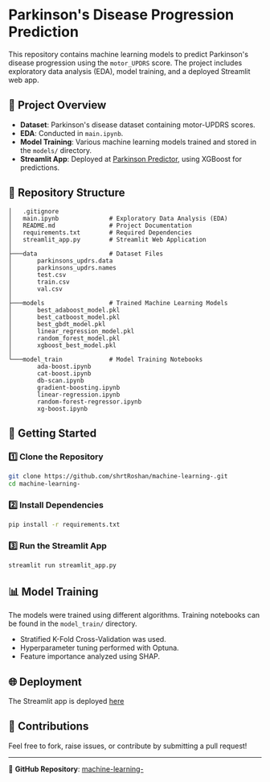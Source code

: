 # Parkinson's Disease Progression Prediction

This repository contains machine learning models to predict Parkinson's disease progression using the `motor_UPDRS` score. The project includes exploratory data analysis (EDA), model training, and a deployed Streamlit web app.

## 📌 Project Overview

- **Dataset**: Parkinson's disease dataset containing motor-UPDRS scores.
- **EDA**: Conducted in `main.ipynb`.
- **Model Training**: Various machine learning models trained and stored in the `models/` directory.
- **Streamlit App**: Deployed at [Parkinson Predictor](https://parkinson-predictor.streamlit.app/), using XGBoost for predictions.

## 📂 Repository Structure

```
│   .gitignore
│   main.ipynb              # Exploratory Data Analysis (EDA)
│   README.md               # Project Documentation
│   requirements.txt        # Required Dependencies
│   streamlit_app.py        # Streamlit Web Application
│
├───data                    # Dataset Files
│       parkinsons_updrs.data
│       parkinsons_updrs.names
│       test.csv
│       train.csv
│       val.csv
│
├───models                  # Trained Machine Learning Models
│       best_adaboost_model.pkl
│       best_catboost_model.pkl
│       best_gbdt_model.pkl
│       linear_regression_model.pkl
│       random_forest_model.pkl
│       xgboost_best_model.pkl
│
└───model_train             # Model Training Notebooks
        ada-boost.ipynb
        cat-boost.ipynb
        db-scan.ipynb
        gradient-boosting.ipynb
        linear-regression.ipynb
        random-forest-regressor.ipynb
        xg-boost.ipynb
```

## 🚀 Getting Started

### 1️⃣ Clone the Repository

```bash
git clone https://github.com/shrtRoshan/machine-learning-.git
cd machine-learning-
```

### 2️⃣ Install Dependencies

```bash
pip install -r requirements.txt
```

### 3️⃣ Run the Streamlit App

```bash
streamlit run streamlit_app.py
```

## 📊 Model Training

The models were trained using different algorithms. Training notebooks can be found in the `model_train/` directory.

- Stratified K-Fold Cross-Validation was used.
- Hyperparameter tuning performed with Optuna.
- Feature importance analyzed using SHAP.

## 🌐 Deployment

The Streamlit app is deployed [here](https://parkinson-predictor.streamlit.app/)

## 🤝 Contributions

Feel free to fork, raise issues, or contribute by submitting a pull request!

---

🔗 **GitHub Repository**: [machine-learning-](https://github.com/shrtRoshan/machine-learning-.git)

